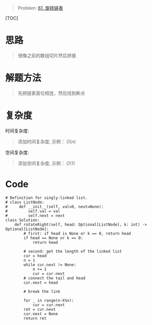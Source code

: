
> Problem: [61. 旋转链表](https://leetcode.cn/problems/rotate-list/description/)

[TOC]

# 思路

> 很像之前的数组切片然后拼接

# 解题方法

> 先把链表首位相连，然后找到断点

# 复杂度

时间复杂度:
> 添加时间复杂度, 示例： $O(n)$

空间复杂度:
> 添加空间复杂度, 示例： $O(1)$



# Code
```Python3 []
# Definition for singly-linked list.
# class ListNode:
#     def __init__(self, val=0, next=None):
#         self.val = val
#         self.next = next
class Solution:
    def rotateRight(self, head: Optional[ListNode], k: int) -> Optional[ListNode]:
        # first: if head is None or k == 0, return head
        if head == None or k == 0:
            return head

        # second: get the length of the linked list
        cur = head
        n = 1
        while cur.next != None:
            n += 1
            cur = cur.next
        # connect the tail and head
        cur.next = head

        # break the link
        
        for _ in range(n-k%n):
            cur = cur.next
        ret = cur.next
        cur.next = None
        return ret
```
  
